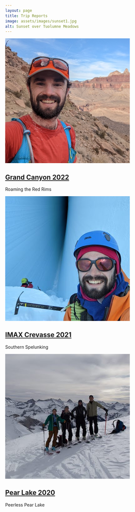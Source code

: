 ```yaml
---
layout: page
title: Trip Reports
image: assets/images/sunset1.jpg
alt: Sunset over Tuolumne Meadows
---
```


<div class="container">
        <div class="row animate">
          <div class="article col col-4 col-d-6 col-t-12">
            <div class="article__inner">
              <div class="article__head">
                <a class="article__image" href="/tripReports/GrandCanyon.html">
                  <picture>
                    <source srcset="assets/images/r2r2rIcon.jpg" type="image/jpg">
                    <img src="assets/images/r2r2rIcon.jpg" alt="Grand Canyon">
                  </picture>
                </a>
              </div>
              <div class="article__content">
                <h2 class="article__title">
                  <a href="/tripReports/GrandCanyon.html">Grand Canyon 2022</a>
                </h2>
                <p class="article__excerpt">Roaming the Red Rims</p>
              </div>
            </div>
          </div>
          <div class="article col col-4 col-d-6 col-t-12">
            <div class="article__inner">
              <div class="article__head">
                <a class="article__image" href="/tripReports/SouthernSpelunking.html">
                  <picture>
                    <source srcset="assets/images/imax7Icon.jpg" type="image/jpg">
                    <img src="assets/images/imax7Icon.jpg" alt="Paul in a crevase">
                  </picture>
                </a>
              </div>
              <div class="article__content">
                <h2 class="article__title">
                  <a href="/tripReports/SouthernSpelunking.html">IMAX Crevasse 2021</a>
                </h2>
                <p class="article__excerpt">Southern Spelunking</p>
              </div>
            </div>
          </div>
          <div class="article col col-4 col-d-6 col-t-12">
            <div class="article__inner">
              <div class="article__head">
                <a class="article__image" href="/tripReports/PearLake2020.html">
                  <picture>
                    <source srcset="assets/images/pearLake7Icon.jpg" type="image/jpg">
                    <img src="assets/images/pearLake7Icon.jpg" alt=" 4 people on skis pose for a picture on a mountain ridgeline">
                  </picture>
                </a>
              </div>
              <div class="article__content">
                <h2 class="article__title">
                  <a href="/tripReports/PearLake2020.html">Pear Lake 2020</a>
                </h2>
                <p class="article__excerpt">Peerless Pear Lake</p>
              </div>
            </div>
          </div>
          
